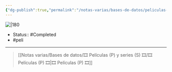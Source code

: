 ```yaml
---
{"dg-publish":true,"permalink":"/notas-varias/bases-de-datos/peliculas-p-y-series-s/p-boruto-naruto-the-movie/"}
---
```



![|180](https://m.media-amazon.com/images/M/MV5BNDIwYjg5YzItZTJmMC00YjJhLWFiNjYtMDU5MmQxOTQxODM2XkEyXkFqcGdeQXVyMjc2Nzg5OTQ@._V1_SX300.jpg)

- Status:: #Completed 
- #peli 

---

> [[Notas varias/Bases de datos/🎞️ Películas (P) y series (S) 🎞️/🎞️ Películas (P) 🎞️\|🎞️ Películas (P) 🎞️]]
